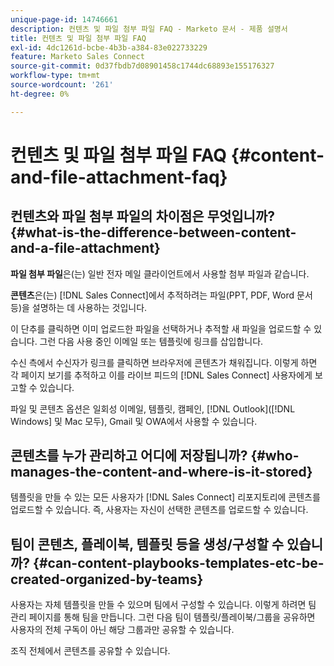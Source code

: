 ```yaml
---
unique-page-id: 14746661
description: 컨텐츠 및 파일 첨부 파일 FAQ - Marketo 문서 - 제품 설명서
title: 컨텐츠 및 파일 첨부 파일 FAQ
exl-id: 4dc1261d-bcbe-4b3b-a384-83e022733229
feature: Marketo Sales Connect
source-git-commit: 0d37fbdb7d08901458c1744dc68893e155176327
workflow-type: tm+mt
source-wordcount: '261'
ht-degree: 0%

---
```


# 컨텐츠 및 파일 첨부 파일 FAQ {#content-and-file-attachment-faq}

## 컨텐츠와 파일 첨부 파일의 차이점은 무엇입니까? {#what-is-the-difference-between-content-and-a-file-attachment}

**파일 첨부 파일**&#x200B;은(는) 일반 전자 메일 클라이언트에서 사용할 첨부 파일과 같습니다.

**콘텐츠**&#x200B;은(는) [!DNL Sales Connect]에서 추적하려는 파일(PPT, PDF, Word 문서 등)을 설명하는 데 사용하는 것입니다.

이 단추를 클릭하면 이미 업로드한 파일을 선택하거나 추적할 새 파일을 업로드할 수 있습니다. 그런 다음 사용 중인 이메일 또는 템플릿에 링크를 삽입합니다.

수신 측에서 수신자가 링크를 클릭하면 브라우저에 콘텐츠가 채워집니다. 이렇게 하면 각 페이지 보기를 추적하고 이를 라이브 피드의 [!DNL Sales Connect] 사용자에게 보고할 수 있습니다.

파일 및 콘텐츠 옵션은 일회성 이메일, 템플릿, 캠페인, [!DNL Outlook]&#x200B;([!DNL Windows] 및 Mac 모두), Gmail 및 OWA에서 사용할 수 있습니다.

## 콘텐츠를 누가 관리하고 어디에 저장됩니까? {#who-manages-the-content-and-where-is-it-stored}

템플릿을 만들 수 있는 모든 사용자가 [!DNL Sales Connect] 리포지토리에 콘텐츠를 업로드할 수 있습니다. 즉, 사용자는 자신이 선택한 콘텐츠를 업로드할 수 있습니다.

## 팀이 콘텐츠, 플레이북, 템플릿 등을 생성/구성할 수 있습니까? {#can-content-playbooks-templates-etc-be-created-organized-by-teams}

사용자는 자체 템플릿을 만들 수 있으며 팀에서 구성할 수 있습니다. 이렇게 하려면 팀 관리 페이지를 통해 팀을 만듭니다. 그런 다음 팀이 템플릿/플레이북/그룹을 공유하면 사용자의 전체 구독이 아닌 해당 그룹과만 공유할 수 있습니다.

조직 전체에서 콘텐츠를 공유할 수 있습니다.
